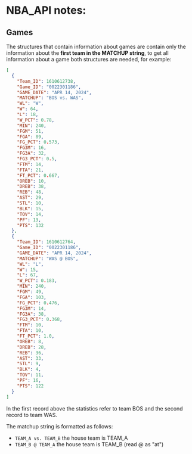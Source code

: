 # NBA_API notes:

## Games

The structures that contain information about games are contain only the information about the **first team in the MATCHUP
string**, to get all information about a game both structures are needed, for example:

```json
[
  {
    "Team_ID": 1610612738,
    "Game_ID": "0022301186",
    "GAME_DATE": "APR 14, 2024",
    "MATCHUP": "BOS vs. WAS",
    "WL": "W",
    "W": 64,
    "L": 18,
    "W_PCT": 0.78,
    "MIN": 240,
    "FGM": 51,
    "FGA": 89,
    "FG_PCT": 0.573,
    "FG3M": 16,
    "FG3A": 32,
    "FG3_PCT": 0.5,
    "FTM": 14,
    "FTA": 21,
    "FT_PCT": 0.667,
    "OREB": 10,
    "DREB": 38,
    "REB": 48,
    "AST": 29,
    "STL": 10,
    "BLK": 15,
    "TOV": 14,
    "PF": 13,
    "PTS": 132
  },
  {
    "Team_ID": 1610612764,
    "Game_ID": "0022301186",
    "GAME_DATE": "APR 14, 2024",
    "MATCHUP": "WAS @ BOS",
    "WL": "L",
    "W": 15,
    "L": 67,
    "W_PCT": 0.183,
    "MIN": 240,
    "FGM": 49,
    "FGA": 103,
    "FG_PCT": 0.476,
    "FG3M": 14,
    "FG3A": 38,
    "FG3_PCT": 0.368,
    "FTM": 10,
    "FTA": 10,
    "FT_PCT": 1.0,
    "OREB": 8,
    "DREB": 28,
    "REB": 36,
    "AST": 33,
    "STL": 9,
    "BLK": 4,
    "TOV": 11,
    "PF": 16,
    "PTS": 122
  }
]
```

In the first record above the statistics refer to team BOS and the second record to team WAS.

The matchup string is formatted as follows:
 - `TEAM_A vs. TEAM_B` the house team is TEAM_A
 - `TEAM_B @ TEAM_A` the house team is TEAM_B (read @ as "at")


